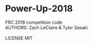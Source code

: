 # Power-Up-2018
FRC 2018 competition code <br />
AUTHORS: Zach LeClaire & Tyler Sasaki <br /> <br />
LICENSE MIT 
